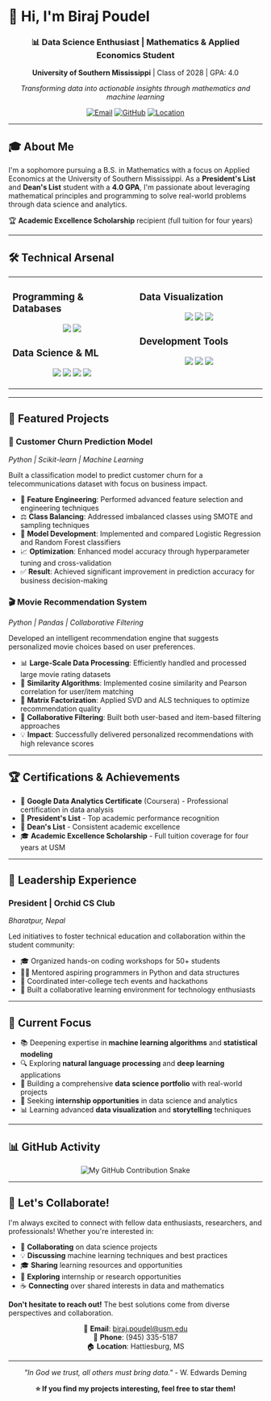 # 👋 Hi, I'm Biraj Poudel

<div align="center">
  
### 📊 Data Science Enthusiast | Mathematics & Applied Economics Student
**University of Southern Mississippi** | Class of 2028 | GPA: 4.0

*Transforming data into actionable insights through mathematics and machine learning*

[![Email](https://img.shields.io/badge/Email-D14836?style=flat-square&logo=gmail&logoColor=white)](mailto:biraj.poudel@usm.edu)
[![GitHub](https://img.shields.io/badge/GitHub-181717?style=flat-square&logo=github&logoColor=white)](https://github.com/notArealdevv)
[![Location](https://img.shields.io/badge/Hattiesburg,_MS-00599C?style=flat-square&logo=google-maps&logoColor=white)]()

</div>

---

## 🎓 About Me

I'm a sophomore pursuing a B.S. in Mathematics with a focus on Applied Economics at the University of Southern Mississippi. As a **President's List** and **Dean's List** student with a **4.0 GPA**, I'm passionate about leveraging mathematical principles and programming to solve real-world problems through data science and analytics.

🏆 **Academic Excellence Scholarship** recipient (full tuition for four years)

---

## 🛠️ Technical Arsenal

<table align="center">
<tr>
<td valign="top" width="50%">

### Programming & Databases
<p align="center">
  <img src="https://img.shields.io/badge/Python-3776AB?style=for-the-badge&logo=python&logoColor=FFD43B"/>
  <img src="https://img.shields.io/badge/SQL-003B57?style=for-the-badge&logo=mysql&logoColor=F29111"/>
</p>

### Data Science & ML
<p align="center">
  <img src="https://img.shields.io/badge/Pandas-150458?style=for-the-badge&logo=pandas&logoColor=white"/>
  <img src="https://img.shields.io/badge/NumPy-013243?style=for-the-badge&logo=numpy&logoColor=white"/>
  <img src="https://img.shields.io/badge/Scikit--learn-F7931E?style=for-the-badge&logo=scikit-learn&logoColor=white"/>
  <img src="https://img.shields.io/badge/TensorFlow-FF6F00?style=for-the-badge&logo=tensorflow&logoColor=white"/>
</p>

</td>
<td valign="top" width="50%">

### Data Visualization
<p align="center">
  <img src="https://img.shields.io/badge/Matplotlib-11557C?style=for-the-badge&logo=matplotlib&logoColor=white"/>
  <img src="https://img.shields.io/badge/Tableau-E97627?style=for-the-badge&logo=tableau&logoColor=white"/>
  <img src="https://img.shields.io/badge/Manim-000000?style=for-the-badge&logo=python&logoColor=white"/>
</p>

### Development Tools
<p align="center">
  <img src="https://img.shields.io/badge/Git-F05032?style=for-the-badge&logo=git&logoColor=white"/>
  <img src="https://img.shields.io/badge/Jupyter-F37626?style=for-the-badge&logo=jupyter&logoColor=white"/>
  <img src="https://img.shields.io/badge/Excel-217346?style=for-the-badge&logo=microsoft-excel&logoColor=white"/>
</p>

</td>
</tr>
</table>

---

## 🚀 Featured Projects

### 🎯 Customer Churn Prediction Model
*Python | Scikit-learn | Machine Learning*

Built a classification model to predict customer churn for a telecommunications dataset with focus on business impact.

- 🔧 **Feature Engineering**: Performed advanced feature selection and engineering techniques
- ⚖️ **Class Balancing**: Addressed imbalanced classes using SMOTE and sampling techniques
- 🤖 **Model Development**: Implemented and compared Logistic Regression and Random Forest classifiers
- 📈 **Optimization**: Enhanced model accuracy through hyperparameter tuning and cross-validation
- ✅ **Result**: Achieved significant improvement in prediction accuracy for business decision-making

### 🎬 Movie Recommendation System
*Python | Pandas | Collaborative Filtering*

Developed an intelligent recommendation engine that suggests personalized movie choices based on user preferences.

- 📊 **Large-Scale Data Processing**: Efficiently handled and processed large movie rating datasets
- 🧮 **Similarity Algorithms**: Implemented cosine similarity and Pearson correlation for user/item matching
- 🔬 **Matrix Factorization**: Applied SVD and ALS techniques to optimize recommendation quality
- 🎯 **Collaborative Filtering**: Built both user-based and item-based filtering approaches
- 💡 **Impact**: Successfully delivered personalized recommendations with high relevance scores

---

## 🏆 Certifications & Achievements

- 📜 **Google Data Analytics Certificate** (Coursera) - Professional certification in data analysis
- 🥇 **President's List** - Top academic performance recognition
- 🥈 **Dean's List** - Consistent academic excellence
- 🎓 **Academic Excellence Scholarship** - Full tuition coverage for four years at USM

---

## 👥 Leadership Experience

### President | Orchid CS Club
*Bharatpur, Nepal*

Led initiatives to foster technical education and collaboration within the student community:
- 🎓 Organized hands-on coding workshops for 50+ students
- 👨‍🏫 Mentored aspiring programmers in Python and data structures
- 🤝 Coordinated inter-college tech events and hackathons
- 🌟 Built a collaborative learning environment for technology enthusiasts

---

## 🎯 Current Focus

- 📚 Deepening expertise in **machine learning algorithms** and **statistical modeling**
- 🔍 Exploring **natural language processing** and **deep learning** applications
- 💼 Building a comprehensive **data science portfolio** with real-world projects
- 🤝 Seeking **internship opportunities** in data science and analytics
- 📊 Learning advanced **data visualization** and **storytelling** techniques

---

## 📊 GitHub Activity

<div align="center">
  
![My GitHub Contribution Snake](https://raw.githubusercontent.com/notArealdevv/notArealdevv/output/github-snake.svg)

</div>

---

## 💬 Let's Collaborate!

I'm always excited to connect with fellow data enthusiasts, researchers, and professionals! Whether you're interested in:

- 🤝 **Collaborating** on data science projects
- 💡 **Discussing** machine learning techniques and best practices
- 🎓 **Sharing** learning resources and opportunities
- 💼 **Exploring** internship or research opportunities
- ☕ **Connecting** over shared interests in data and mathematics

**Don't hesitate to reach out!** The best solutions come from diverse perspectives and collaboration.

<div align="center">

📧 **Email**: [biraj.poudel@usm.edu](mailto:biraj.poudel@usm.edu)  
📱 **Phone**: (945) 335-5187  
🏠 **Location**: Hattiesburg, MS

</div>

---

<div align="center">
  
*"In God we trust, all others must bring data."* - W. Edwards Deming

**⭐ If you find my projects interesting, feel free to star them!**

</div>
